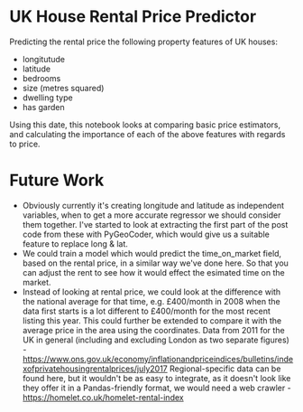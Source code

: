 # UK House Rental Price Predictor

Predicting the rental price the following property features of UK houses:
- longitutude
- latitude
- bedrooms
- size (metres squared)
- dwelling type
- has garden

Using this date, this notebook looks at comparing basic price estimators, and calculating the importance of each of the above features with regards to price.
# Future Work
- Obviously currently it's creating longitude and latitude as independent variables, when to get a more accurate regressor we should consider them together. I've started to look at extracting the first part of the post code from these with PyGeoCoder, which would give us a suitable feature to replace long & lat.
- We could train a model which would predict the time_on_market field, based on the rental price, in a similar way we've done here. So that you can adjust the rent to see how it would effect the esimated time on the market.
- Instead of looking at rental price, we could look at the difference with the national average for that time, e.g. £400/month in 2008 when the data first starts is a lot different to £400/month for the most recent listing this year. This could further be extended to compare it with the average price in the area using the coordinates.
Data from 2011 for the UK in general (including and excluding London as two separate figures) - https://www.ons.gov.uk/economy/inflationandpriceindices/bulletins/indexofprivatehousingrentalprices/july2017
Regional-specific data can be found here, but it wouldn't be as easy to integrate, as it doesn't look like they offer it in a Pandas-friendly format, we would need a web crawler - https://homelet.co.uk/homelet-rental-index
